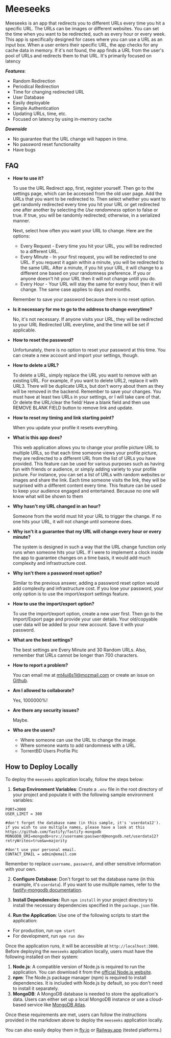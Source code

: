 # Meeseeks

Meeseeks is an app that redirects you to different URLs every time you hit a specific URL. The URLs can be images or different websites. You can set the time when you want to be redirected, such as every hour or every week. This app is specifically designed for cases where you can use a URL as an input box. When a user enters their specific URL, the app checks for any cache data in memory. If it's not found, the app finds a URL from the user's pool of URLs and redirects them to that URL. It's primarily focused on latency

**_Features_**:

- Random Redirection
- Periodical Redirection
- Time for changing redirected URL
- User Database
- Easily deployable
- Simple Authentication
- Updating URLs, time, etc.
- Focused on latency by using in-memory cache

**_Downside_**

- No guarantee that the URL change will happen in time.
- No password reset functionality
- Have bugs

## FAQ

- **How to use it?**

  To use the URL Redirect app, first, register yourself. Then go to the settings page, which can be accessed from the old user page. Add the URLs that you want to be redirected to. Then select whether you want to get randomly redirected every time you hit your URL or get redirected one after another by selecting the _Use randomness_ option to false or true. If true, you will be randomly redirected; otherwise, in a serialized manner.

  Next, select how often you want your URL to change. Here are the options:

  - Every Request - Every time you hit your URL, you will be redirected to a different URL.
  - Every Minute - In your first request, you will be redirected to one URL. If you request it again within a minute, you will be redirected to the same URL. After a minute, if you hit your URL, it will change to a different one based on your randomness preference. If you or anyone doesn't hit your URL then it will not change untill you do.
  - Every Hour - Your URL will stay the same for every hour, then it will change. The same case applies to days and months.

  Remember to save your password because there is no reset option.

- **Is it necessary for me to go to the address to change everytime?**

  No, it's not necessary. If anyone visits your URL, they will be redirected to your URL Redirected URL everytime, and the time will be set if applicable.

- **How to reset the password?**

  Unfortunately, there is no option to reset your password at this time. You can create a new account and import your settings, though.

- **How to delete a URL?**

  To delete a URL, simply replace the URL you want to remove with an existing URL. For example, if you want to delete URL2, replace it with URL3. There will be duplicate URLs, but don't worry about them as they will be removed in the backend. Remember to save your changes. You must have at least two URLs in your settings, or I will take care of that.
  Or delete the URL/clear the field/ Have a blank field and then use REMOVE BLANK FIELD button to remove link and update.

- **How to reset my timing and link starting point?**

  When you update your profile it resets everything.

- **What is this app does?**

  This web application allows you to change your profile picture URL to multiple URLs, so that each time someone views your profile picture, they are redirected to a different URL from the list of URLs you have provided. This feature can be used for various purposes such as having fun with friends or audience, or simply adding variety to your profile picture.
  For instance, you can set a list of URLs with random websites or images and share the link. Each time someone visits the link, they will be surprised with a different content every time. This feature can be used to keep your audience engaged and entertained. Because no one will know what will be shown to them

- **Why hasn't my URL changed in an hour?**

  Someone from the world must hit your URL to trigger the change. If no one hits your URL, it will not change until someone does.

- **Why isn't it a guarantee that my URL will change every hour or every minute?**

  The system is designed in such a way that the URL change function only runs when someone hits your URL. If I were to implement a clock inside the app to guarantee changes on a time basis, it would add much complexity and infrastructure cost.

- **Why isn't there a password reset option?**

  Similar to the previous answer, adding a password reset option would add complexity and infrastructure cost. If you lose your password, your only option is to use the import/export settings feature.

- **How to use the import/export option?**

  To use the import/export option, create a new user first. Then go to the Import/Export page and provide your user details. Your old/copyable user data will be added to your new account. Save it with your password.

- **What are the best settings?**

  The best settings are Every Minute and 30 Random URLs. Also, remember that URLs cannot be longer than 700 characters.

- **How to report a problem?**

  You can email me at [mt4ui6s1l@mozmail.com](mailto:mt4ui6s1l@mozmail.com) or create an issue on [Github](https://github.com/Thenafi/meeseeks).

- **Am I allowed to collaborate?**

  Yes, 1000000%!

- **Are there any security issues?**

  Maybe.

- **Who are the users?**

  - Where someone can use the URL to change the image.
  - Where someone wants to add randomness with a URL.
  - TorrentBD Users Profile Pic

## How to Deploy Locally

To deploy the `meeseeks` application locally, follow the steps below:

1. **Setup Environment Variables**: Create a `.env` file in the root directory of your project and populate it with the following sample environment variables:

```
PORT=3000
USER_LIMIT = 300

#don't forget the database name (in this sample, it's 'userdata12'). if you wish to use multiple names, please have a look at this https://github.com/fastify/fastify-mongodb
MONGODB_URI=mongodb+srv://username:password@mongodb.net/userdata12?retryWrites=true&w=majority

#don't use your personal email.
CONTACT_EMAIL = admin@email.com
```

Remember to replace `username,` `password,` and other sensitive information with your own.

2. **Configure Database**: Don't forget to set the database name (in this example, it's `userdata`). If you want to use multiple names, refer to the [fastify-mongodb documentation](https://github.com/fastify/fastify-mongodb).

3. **Install Dependencies**: Run `npm install` in your project directory to install the necessary dependencies specified in the `package.json` file.

4. **Run the Application**: Use one of the following scripts to start the application:

- For production, run `npm start`
- For development, run `npm run dev`

Once the application runs, it will be accessible at `http://localhost:3000`.
Before deploying the `meeseeks` application locally, users must have the following installed on their system:

1.  **Node.js**: A compatible version of Node.js is required to run the application. You can download it from the [official Node.js website](https://nodejs.org/).
2.  **npm**: The Node.js package manager (npm) is required to install dependencies. It is included with Node.js by default, so you don't need to install it separately.
3.  **MongoDB**: A MongoDB database is needed to store the application's data. Users can either set up a local MongoDB instance or use a cloud-based service like [MongoDB Atlas](https://www.mongodb.com/cloud/atlas).

Once these requirements are met, users can follow the instructions provided in the markdown above to deploy the `meeseeks` application locally.

You can also easily deploy them in [fly.io](https://fly.io/docs/flyctl/deploy/) or [Railway.app](https://docs.railway.app/) (tested platforms.)
